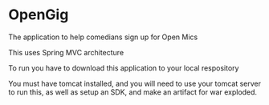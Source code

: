 # OpenGig
The application to help comedians sign up for Open Mics


This uses Spring MVC architecture 

To run you have to download this application to your local respository

You must have tomcat installed, and you will need to use your tomcat server to run this, as well as setup an SDK, and make an artifact for war exploded. 
